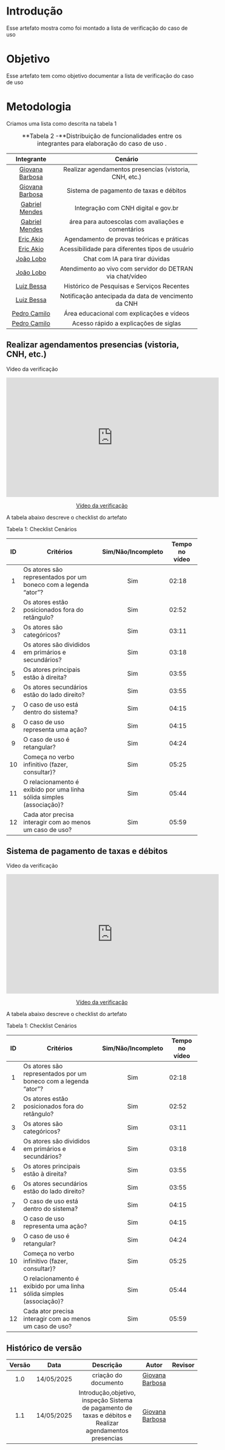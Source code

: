 # Introdução
Esse artefato mostra como foi montado a lista de verificação do caso de uso
 
# Objetivo
Esse artefato tem como objetivo documentar a lista de verificação  do caso de uso
 
# Metodologia
Criamos uma lista como descrita na tabela 1 

<font size="3"><p style="text-align: center">**Tabela 2 -**Distribuição de funcionalidades entre os integrantes para elaboração do caso de uso .</p></font>

|                  Integrante                  |                          Cenário                          |
| :------------------------------------------: | :-------------------------------------------------------: |
| [Giovana Barbosa](https://github.com/gio221) |  Realizar agendamentos presencias (vistoria, CNH, etc.)   |
| [Giovana Barbosa](https://github.com/gio221) |          Sistema de pagamento de taxas e débitos          |
|  [Gabriel Mendes](https://github.com/gbevi)  |            Integração com CNH digital e gov.br            |
|  [Gabriel Mendes](https://github.com/gbevi)  |    área para autoescolas com avaliações e comentários     |
|  [Eric Akio](https://github.com/eric-kingu)  |         Agendamento de provas teóricas e práticas         |
|  [Eric Akio](https://github.com/eric-kingu)  |      Acessibilidade para diferentes tipos de usuário      |
|  [João Lobo](https://github.com/joaolobo10)  |              Chat com IA para tirar dúvidas               |
|  [João Lobo](https://github.com/joaolobo10)  | Atendimento ao vivo com servidor do DETRAN via chat/vídeo |
|[Luiz Bessa](https://github.com/lfelipebessa)|Histórico de Pesquisas e Serviços Recentes|
|[Luiz Bessa](https://github.com/lfelipebessa)|Notificação antecipada da data de vencimento da CNH|
|  [Pedro Camilo](https://github.com/PedrooCamilo) |Área educacional com explicações e vídeos              |
|  [Pedro Camilo](https://github.com/PedrooCamilo) | Acesso rápido a explicações de siglas                 |

## Realizar agendamentos presencias (vistoria, CNH, etc.)

Video da verificação
 
<p style="text-align: center"><iframe width="560" height="315" src="https://youtube.com/embed/i5Nbujb-y_c" title="YouTube video player" frameborder="0" allow="accelerometer; autoplay; clipboard-write; encrypted-media; gyroscope; picture-in-picture; web-share" referrerpolicy="strict-origin-when-cross-origin" allowfullscreen></iframe></p>
 <p style="text-align: center"><a href="https://youtu.be/i5Nbujb-y_c" target="blanket">Vídeo da verificação </a></p>
 
A tabela abaixo descreve o checklist do artefato 
 
Tabela 1: Checklist Cenários

| ID | Critérios | Sim/Não/Incompleto | Tempo no vídeo |
| :-: | --- | :---: | --- |
| 1 | Os atores são representados por um boneco com a legenda “ator”? | Sim | 02:18 |
| 2 | Os atores estão posicionados fora do retângulo? | Sim  | 02:52 |
| 3 | Os atores são categóricos? |Sim   | 03:11 |
| 4 | Os atores são divididos em primários e secundários? |Sim   | 03:18 |
| 5 | Os atores principais estão à direita? |  Sim | 03:55 |
| 6 | Os atores secundários estão do lado direito? | Sim  | 03:55 |
| 7 | O caso de uso está dentro do sistema? | Sim  | 04:15 |
| 8 | O caso de uso representa uma ação? | Sim  | 04:15 |
| 9 | O caso de uso é retangular? |  Sim | 04:24 |
| 10 | Começa no verbo infinitivo (fazer, consultar)? | Sim  | 05:25 |
| 11 | O relacionamento é exibido por uma linha sólida simples (associação)? | Sim  | 05:44 |
| 12 | Cada ator precisa interagir com ao menos um caso de uso? | Sim  | 05:59 |

##  Sistema de pagamento de taxas e débitos 

Video da verificação
 
<p style="text-align: center"><iframe width="560" height="315" src="https://youtube.com/embed/i5Nbujb-y_c" title="YouTube video player" frameborder="0" allow="accelerometer; autoplay; clipboard-write; encrypted-media; gyroscope; picture-in-picture; web-share" referrerpolicy="strict-origin-when-cross-origin" allowfullscreen></iframe></p>
 <p style="text-align: center"><a href="https://youtu.be/i5Nbujb-y_c" target="blanket">Vídeo da verificação </a></p>
 
A tabela abaixo descreve o checklist do artefato 
 
Tabela 1: Checklist Cenários

| ID | Critérios | Sim/Não/Incompleto | Tempo no vídeo |
| :-: | --- | :---: | --- |
| 1 | Os atores são representados por um boneco com a legenda “ator”? | Sim | 02:18 |
| 2 | Os atores estão posicionados fora do retângulo? | Sim  | 02:52 |
| 3 | Os atores são categóricos? |Sim   | 03:11 |
| 4 | Os atores são divididos em primários e secundários? |Sim   | 03:18 |
| 5 | Os atores principais estão à direita? |  Sim | 03:55 |
| 6 | Os atores secundários estão do lado direito? | Sim  | 03:55 |
| 7 | O caso de uso está dentro do sistema? | Sim  | 04:15 |
| 8 | O caso de uso representa uma ação? | Sim  | 04:15 |
| 9 | O caso de uso é retangular? |  Sim | 04:24 |
| 10 | Começa no verbo infinitivo (fazer, consultar)? | Sim  | 05:25 |
| 11 | O relacionamento é exibido por uma linha sólida simples (associação)? | Sim  | 05:44 |
| 12 | Cada ator precisa interagir com ao menos um caso de uso? | Sim  | 05:59 |

## Histórico de versão

| Versão |    Data    |       Descrição        |                     Autor                      |                  Revisor                   |
| :----: | :--------: | :--------------------: | :--------------------------------------------: | :----------------------------------------: |
|  1.0   | 14/05/2025 | criação do documento |  [Giovana Barbosa](https://github.com/gio221)   | |
|  1.1  | 14/05/2025 | Introdução,objetivo, inspeção Sistema de pagamento de taxas e débitos e Realizar agendamentos presencias |  [Giovana Barbosa](https://github.com/gio221)   | |